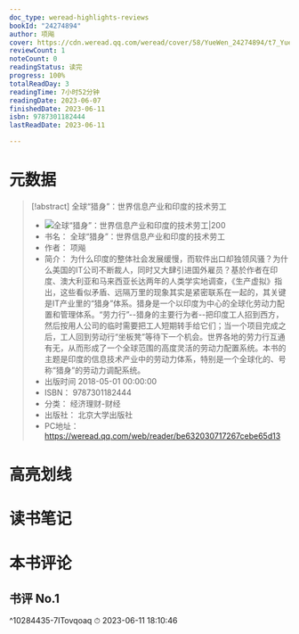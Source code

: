 ```yaml
---
doc_type: weread-highlights-reviews
bookId: "24274894"
author: 项飚
cover: https://cdn.weread.qq.com/weread/cover/58/YueWen_24274894/t7_YueWen_24274894.jpg
reviewCount: 1
noteCount: 0
readingStatus: 读完
progress: 100%
totalReadDay: 3
readingTime: 7小时52分钟
readingDate: 2023-06-07
finishedDate: 2023-06-11
isbn: 9787301182444
lastReadDate: 2023-06-11

---
```

# 元数据
> [!abstract] 全球“猎身”：世界信息产业和印度的技术劳工
> - ![ 全球“猎身”：世界信息产业和印度的技术劳工|200](https://cdn.weread.qq.com/weread/cover/58/YueWen_24274894/t7_YueWen_24274894.jpg)
> - 书名： 全球“猎身”：世界信息产业和印度的技术劳工
> - 作者： 项飚
> - 简介： 为什么印度的整体社会发展缓慢，而软件出口却独领风骚？为什么美国的IT公司不断裁人，同时又大肆引进国外雇员？基於作者在印度、澳大利亚和马来西亚长达两年的人类学实地调查，《生产虚拟》指出，这些看似矛盾、远隔万里的现象其实是紧密联系在一起的，其关键是IT产业里的“猎身”体系。猎身是一个以印度为中心的全球化劳动力配置和管理体系。“劳力行”--猎身的主要行为者--把印度工人招到西方，然后按用人公司的临时需要把工人短期转手给它们；当一个项目完成之后，工人回到劳动行“坐板凳”等待下一个机会。世界各地的劳力行互通有无，从而形成了一个全球范围的高度灵活的劳动力配置系统。本书的主题是印度的信息技术产业中的劳动力体系，特别是一个全球化的、号称“猎身”的劳动力调配系统。
> - 出版时间 2018-05-01 00:00:00
> - ISBN： 9787301182444
> - 分类： 经济理财-财经
> - 出版社： 北京大学出版社
> - PC地址：https://weread.qq.com/web/reader/be632030717267cebe65d13

# 高亮划线

# 读书笔记

# 本书评论

## 书评 No.1 
 ^10284435-7ITovqoaq
⏱ 2023-06-11 18:10:46
